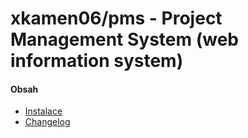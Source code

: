 # xkamen06/pms - Project Management System (web information system)

#### Obsah
 - [Instalace](INSTALL_CZ.md)
 - [Changelog](CHANGELOG.md)
